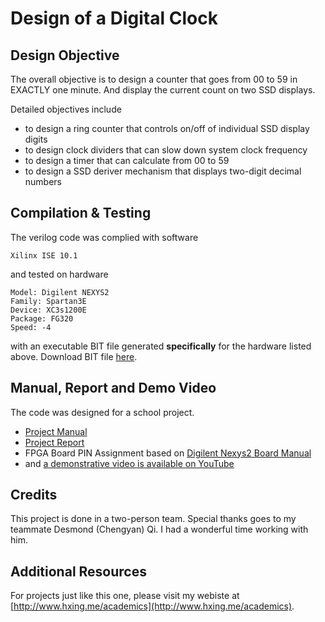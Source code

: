 # Design of a Digital Clock

## Design Objective
The overall objective is to design a counter that goes from 00 to 59 in EXACTLY one minute. And display the current count on two SSD displays.

Detailed objectives include
- to design a ring counter that controls on/off of individual SSD display digits
- to design clock dividers that can slow down system clock frequency
- to design a timer that can calculate from 00 to 59
- to design a SSD deriver mechanism that displays two-digit decimal numbers 

## Compilation & Testing
The verilog code was complied with software
```
Xilinx ISE 10.1
```

and tested on hardware
```FPGA
Model: Digilent NEXYS2
Family: Spartan3E
Device: XC3s1200E
Package: FG320
Speed: -4
```

with an executable BIT file generated **specifically** for the hardware listed above. Download BIT file [here](https://undergrad.hxing.me/VE270/VE270_Lab_VI.bit?x-source=github).

## Manual, Report and Demo Video
The code was designed for a school project.
- [Project Manual](https://undergrad.hxing.me/VE270/Lab+VI+Manual.pdf?x-source=github)
- [Project Report](https://undergrad.hxing.me/VE270/Lab+VI+Report.pdf?x-source=github)
- FPGA Board PIN Assignment based on [Digilent Nexys2 Board Manual](https://undergrad.hxing.me/VE270/Digilent+Nexys2+Manual.pdf?x-source=github)
- and [a demonstrative video is available on YouTube](https://youtu.be/M_Ml6MK7oH0?t=2m5s)

## Credits
This project is done in a two-person team. Special thanks goes to my teammate Desmond (Chengyan) Qi. I had a wonderful time working with him.

## Additional Resources
For projects just like this one, please visit my webiste at [http://www.hxing.me/academics](http://www.hxing.me/academics).

